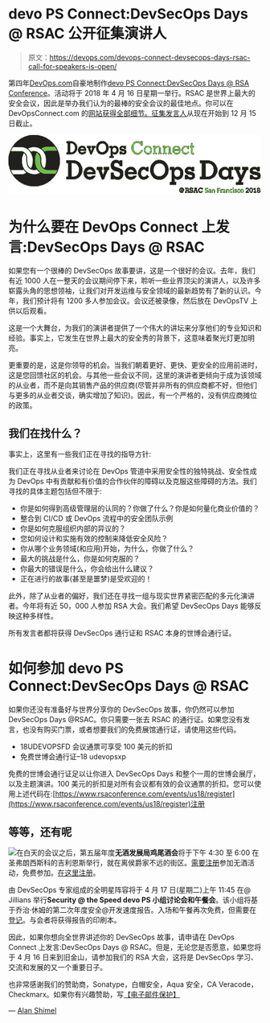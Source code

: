 # devo PS Connect:DevSecOps Days @ RSAC 公开征集演讲人

> 原文：<https://devops.com/devops-connect-devsecops-days-rsac-call-for-speakers-is-open/>

第四年[DevOps.com](https://devops.com)自豪地制作[devo PS Connect:DevSecOps Days @ RSA Conference](http://www.devopsconnect.com/event/devops-connect-devsecops-days-rsac-2018/)。活动将于 2018 年 4 月 16 日星期一举行。RSAC 是世界上最大的安全会议，因此是举办我们认为的最棒的安全会议的最佳地点。你可以在 DevOpsConnect.com 的[网站获得全部细节。](http://www.devopsconnect.com/event/devops-connect-devsecops-days-rsac-2018/)[征集发言人](https://www.papercall.io/devsecops-rsac-2018)从现在开始到 12 月 15 日截止。

[![devops connect: DevSecOps Days 2018 @ RSAC](img/c870a1429474588fe627ee1d376b50a5.png)](https://devops.com/wp-content/uploads/2017/11/RSAC2018-copy.png)

# 为什么要在 DevOps Connect 上发言:DevSecOps Days @ RSAC

如果您有一个很棒的 DevSecOps 故事要讲，这是一个很好的会议。去年，我们有近 1000 人在一整天的会议期间停下来，聆听一些业界顶尖的演讲人，以及许多崭露头角的思想领袖，让我们对开发运维与安全领域的最新趋势有了新的认识。今年，我们预计将有 1200 多人参加会议。会议还被录像，然后放在 DevOpsTV 上供以后观看。

这是一个大舞台，为我们的演讲者提供了一个伟大的讲坛来分享他们的专业知识和经验。事实上，它发生在世界上最大的安全秀的背景下，这意味着聚光灯更加明亮。

更重要的是，这是你领导的机会。当我们朝着更好、更快、更安全的应用前进时，这是您回馈社区的机会。与其他一些会议不同，这里的演讲者更倾向于成为该领域的从业者，而不是向其销售产品的供应商(尽管并非所有的供应商都不好，但他们与更多的从业者交谈，确实增加了知识)。因此，有一个严格的，没有供应商摊位的政策。

## 我们在找什么？

事实上，这里有一些我们正在寻找的指导方针:

我们正在寻找从业者来讨论在 DevOps 管道中采用安全性的独特挑战、安全性成为 DevOps 中有贡献和有价值的合作伙伴的障碍以及克服这些障碍的方法。我们寻找的具体主题包括但不限于:

*   你是如何得到高级管理层的认同的？你做了什么？你是如何量化商业价值的？
*   整合到 CI/CD 或 DevOps 流程中的安全团队示例
*   你是如何克服组织内部的异议的？
*   您如何设计和实施有效的控制来降低安全风险？
*   你从哪个业务领域(和应用)开始，为什么，你做了什么？
*   最大的挑战是什么，你是如何克服的？
*   你最大的错误是什么，你会给出什么建议？
*   正在进行的故事(甚至是噩梦)是受欢迎的！

此外，除了从业者的偏好，我们还在寻找一组与现实世界紧密匹配的多元化演讲者。今年将有近 50，000 人参加 RSA 大会。我们希望 DevSecOps Days 能够反映这种多样性。

所有发言者都将获得 DevSecOps 通行证和 RSAC 本身的世博会通行证。

# 如何参加 devo PS Connect:DevSecOps Days @ RSAC

如果你还没有准备好与世界分享你的 DevSecOps 故事，你仍然可以参加 DevSecOps Days @RSAC。你只需要一张去 RSAC 的通行证。如果您没有发言，也没有购买门票，或者想要我们的免费展馆通行证，请使用这些代码。

*   18UDEVOPSFD 会议通票可享受 100 美元的折扣
*   免费世博会通行证–18 udevopsxp

免费的世博会通行证足以让你进入 DevSecOps Days 和整个一周的世博会展厅，以及主题演讲。100 美元的折扣是对所有会议都有效的会议通票的折扣。您可以使用上述代码在:[https://www.rsaconference.com/events/us18/register](https://www.rsaconference.com/events/us18/register)注册

## 等等，还有呢

![](img/d28af8a93fb8b14588b39712da947860.png)在白天的会议之后，第五届年度**无酒发展局鸡尾酒会**将于下午 4:30 至 6:00 在圣弗朗西斯科的吉利恩斯举行，就在离侯爵家不远的街区。[需要注册](https://www.eventbrite.com/e/no-wine-ing-devsecops-cocktail-party-2018-tickets-39450750256)参加无酒活动，免费参加。[在这里注册](https://www.eventbrite.com/e/no-wine-ing-devsecops-cocktail-party-2018-tickets-39450750256)。

由 DevSecOps 专家组成的全明星阵容将于 4 月 17 日(星期二)上午 11:45 在@ Jillians 举行**Security @ the Speed devo PS 小组讨论会和午餐会**。该小组将基于乔治·休姆的第二次年度安全@开发速度报告。入场和午餐再次免费，但需要在[登记](https://www.eventbrite.com/e/devops-the-speed-of-security-lunch-n-learn-tickets-39452333993)。与会者将获得报告的印刷本。

因此，如果你想向全世界讲述你的 DevSecOps 故事，请申请在 DevOps Connect 上发言:DevSecOps Days @ RSAC。但是，无论您是否愿意，如果您将于 4 月 16 日来到旧金山，请参加我们的 RSA 大会，这将是 DevSecOps 学习、交流和发展的又一个重要日子。

也非常感谢我们的赞助商，Sonatype，白帽安全，Aqua 安全，CA Veracode，Checkmarx。如果你有兴趣赞助，写[【电子邮件保护】](/cdn-cgi/l/email-protection)

— [Alan Shimel](https://devops.com/author/ashimmy/)